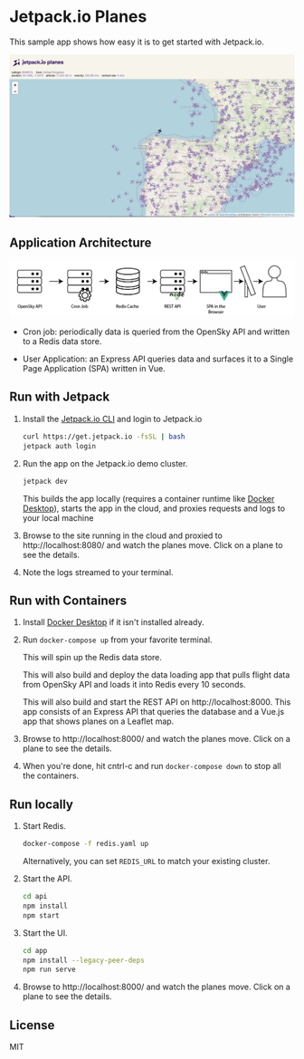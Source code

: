 Jetpack.io Planes
=================

This sample app shows how easy it is to get started with Jetpack.io.

![Jetpack.io Planes](app-screenshot.png)


## Application Architecture

![Jetpack.io Planes](airplane-architecture.png)

- Cron job: periodically data is queried from the OpenSky API and written to a Redis data store.

- User Application: an Express API queries data and surfaces it to a Single Page Application (SPA) written in Vue.


## Run with Jetpack

1. Install the [Jetpack.io CLI](https://www.jetpack.io/docs/getting-started/quickstart) and login to Jetpack.io

   ```sh
   curl https://get.jetpack.io -fsSL | bash
   jetpack auth login
   ```

2. Run the app on the Jetpack.io demo cluster.

   ```sh
   jetpack dev
   ```

   This builds the app locally (requires a container runtime like [Docker Desktop](https://www.docker.com/products/docker-desktop)), starts the app in the cloud, and proxies requests and logs to your local machine

3. Browse to the site running in the cloud and proxied to http://localhost:8080/ and watch the planes move.  Click on a plane to see the details.

4. Note the logs streamed to your terminal.


## Run with Containers

1. Install [Docker Desktop](https://www.docker.com/products/docker-desktop) if it isn't installed already.

2. Run `docker-compose up` from your favorite terminal.

   This will spin up the Redis data store.

   This will also build and deploy the data loading app that pulls flight data from OpenSky API and loads it into Redis every 10 seconds.

   This will also build and start the REST API on http://localhost:8000.  This app consists of an Express API that queries the database and a Vue.js app that shows planes on a Leaflet map.

3. Browse to http://localhost:8000/ and watch the planes move.  Click on a plane to see the details.

4. When you're done, hit cntrl-c and run `docker-compose down` to stop all the containers.


## Run locally

1. Start Redis.

   ```sh
   docker-compose -f redis.yaml up
   ```

   Alternatively, you can set `REDIS_URL` to match your existing cluster.

2. Start the API.

   ```sh
   cd api
   npm install
   npm start
   ```

3. Start the UI.

   ```sh
   cd app
   npm install --legacy-peer-deps
   npm run serve
   ```

4. Browse to http://localhost:8000/ and watch the planes move.  Click on a plane to see the details.


## License

MIT
